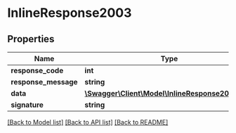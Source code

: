 # InlineResponse2003

## Properties
Name | Type | Description | Notes
------------ | ------------- | ------------- | -------------
**response_code** | **int** |  | [optional] 
**response_message** | **string** |  | [optional] 
**data** | [**\Swagger\Client\Model\InlineResponse2002Data**](InlineResponse2002Data.md) |  | [optional] 
**signature** | **string** |  | [optional] 

[[Back to Model list]](../../README.md#documentation-for-models) [[Back to API list]](../../README.md#documentation-for-api-endpoints) [[Back to README]](../../README.md)

